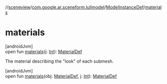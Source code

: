 //[sceneview](../../../index.md)/[com.google.ar.sceneform.lullmodel](../index.md)/[ModelInstanceDef](index.md)/[materials](materials.md)

# materials

[androidJvm]\
open fun [materials](materials.md)(j: [Int](https://kotlinlang.org/api/latest/jvm/stdlib/kotlin/-int/index.html)): [MaterialDef](../-material-def/index.md)

The material describing the &quot;look&quot; of each submesh.

[androidJvm]\
open fun [materials](materials.md)(obj: [MaterialDef](../-material-def/index.md), j: [Int](https://kotlinlang.org/api/latest/jvm/stdlib/kotlin/-int/index.html)): [MaterialDef](../-material-def/index.md)
